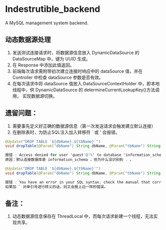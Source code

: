 # Indestrutible_backend
A MySQL management system backend.

## 动态数据源处理
1. 发送测试连接请求时，将数据源信息放入  DynamicDataSource 的 DataSourceMap 中，键为 UUID 生成。
2. 在 Response 中添加此值返回。
3. 前端每次请求需附带初次建立连接时响应中的 dataSource 值，并在 Controller 中检查 dataSource 参数是否有效。
4. 在每次请求中将 dataSource 值放入 DataSourceContextHolder 中，即本地线程中，供 DynamicDataSource 的 determineCurrentLookupKey()方法调用，
实现数据源切换。

## 遗留问题：
1. 需要事先定义好正确的数据源信息（第一次发送请求会触发建立默认连接）
2. 在删除表时，为防止SQL注入加入转移符 ` 或 ' 会报错。
```java
@Update("DROP TABLE `${dbName}.${tbName}`")
void dropTable(@Param("dbName") String dbName, @Param("tbName") String tbName);

报错 : Access denied for user 'guest'@'%' to database 'information_schema'
原因：默认连接数据库是 information_schema ，但为什么没识别到 . 。

@Update("DROP TABLE '${dbName}.${tbName}'")
void dropTable(@Param("dbName") String dbName, @Param("tbName") String tbName);

报错 : You have an error in your SQL syntax; check the manual that corresponds to your MySQL server version for the right syntax to use near ''test.testTable'' at line 1
如果加 ` 对单引号进行转义的话，则又会报上边一样的错误。

```

## 备注：
1. 动态数据源信息保存在 ThreadLocal 中，而每次请求新建一个线程，无法实现共享。
